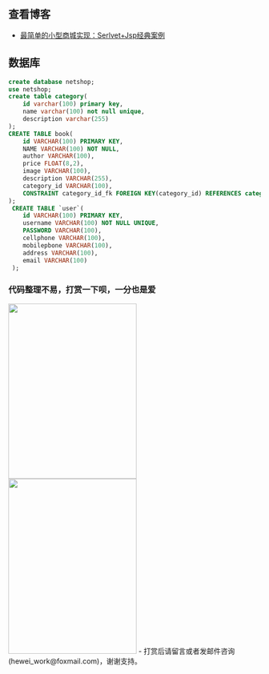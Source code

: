 ## 查看博客
- [最简单的小型商城实现：Serlvet+Jsp经典案例](https://blog.csdn.net/heweirun_2014/article/details/45293913)

## 数据库
```sql
create database netshop;
use netshop;
create table category(
    id varchar(100) primary key,
    name varchar(100) not null unique,
    description varchar(255)
);
CREATE TABLE book(
    id VARCHAR(100) PRIMARY KEY,
    NAME VARCHAR(100) NOT NULL,
    author VARCHAR(100),
    price FLOAT(8,2),
    image VARCHAR(100),
    description VARCHAR(255),
    category_id VARCHAR(100),
    CONSTRAINT category_id_fk FOREIGN KEY(category_id) REFERENCES category(id)
);
 CREATE TABLE `user`(
    id VARCHAR(100) PRIMARY KEY,
    username VARCHAR(100) NOT NULL UNIQUE,
    PASSWORD VARCHAR(100),
    cellphone VARCHAR(100),
    mobilepbone VARCHAR(100),
    address VARCHAR(100),
    email VARCHAR(100)
 );
```

### **代码整理不易，打赏一下呗，一分也是爱**
<img src="http://www.52vedio.com:8080/img/wx.jpg" width="256px" height="350px" />
<img src="http://www.52vedio.com:8080/img/zfb.jpg" width="256px" height="350px" float="left"/>
- 打赏后请留言或者发邮件咨询(hewei_work@foxmail.com)，谢谢支持。

